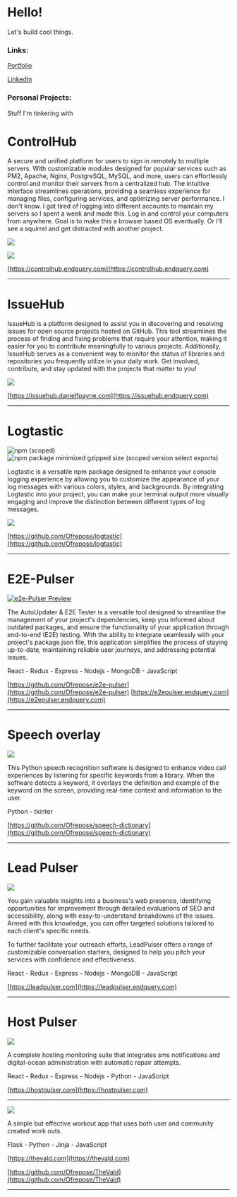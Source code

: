 # Hello!

Let's build cool things.

### Links:

[Portfolio](https://endquery.com/)

[LinkedIn](https://www.linkedin.com/in/danielfpayne/)

### Personal Projects:

Stuff I'm tinkering with

# ControlHub

A secure and unified platform for users to sign in remotely to multiple servers. With customizable modules designed for popular services such as PM2, Apache, Nginx, PostgreSQL, MySQL, and more, users can effortlessly control and monitor their servers from a centralized hub. The intuitive interface streamlines operations, providing a seamless experience for managing files, configuring services, and optimizing server performance.
I don't know. I got tired of logging into different accounts to maintain my servers so I spent a week and made this. Log in and control your computers from anywhere. Goal is to make this a browser based OS eventually. Or I'll see a squirrel and get distracted with another project.

[<img src="https://github.com/Ofrepose/Ofrepose/blob/master/imgs/controlhub2%20(1).gif">](https://github.com/Ofrepose/Ofrepose/blob/master/imgs/controlhub2%20(1).gif)

[<img src="https://github.com/Ofrepose/Ofrepose/blob/master/imgs/controlHubUpdate.png">](https://github.com/Ofrepose/Ofrepose/blob/master/imgs/controlHubUpdate.png)

[https://controlhub.endquery.com](https://controlhub.endquery.com)

---

# IssueHub

IssueHub is a platform designed to assist you in discovering and resolving issues for open source projects hosted on GitHub. This tool streamlines the process of finding and fixing problems that require your attention, making it easier for you to contribute meaningfully to various projects. Additionally, IssueHub serves as a convenient way to monitor the status of libraries and repositories you frequently utilize in your daily work. Get involved, contribute, and stay updated with the projects that matter to you!

[<img src="https://github.com/Ofrepose/Ofrepose/blob/master/imgs/issuehubPreview.gif">](https://github.com/Ofrepose/Ofrepose/blob/master/imgs/issuehubPreview.gif)

[https://issuehub.danielfpayne.com](https://issuehub.endquery.com)

---

# Logtastic
![npm (scoped)](https://img.shields.io/npm/v/%40ofrepose/logtastic)![npm package minimized gzipped size (scoped version select exports)](https://img.shields.io/bundlejs/size/%40ofrepose/logtastic%401.0.1)

Logtastic is a versatile npm package designed to enhance your console logging experience by allowing you to customize the appearance of your log messages with various colors, styles, and backgrounds. By integrating Logtastic into your project, you can make your terminal output more visually engaging and improve the distinction between different types of log messages.

[<img src="https://github.com/Ofrepose/Ofrepose/blob/master/imgs/logtasticExampleNew.gif">](https://github.com/Ofrepose/Ofrepose/blob/master/imgs/logtasticExampleNew.gif)

[https://github.com/Ofrepose/logtastic](https://github.com/Ofrepose/logtastic)

---

# E2E-Pulser
[![e2e-Pulser Preview](https://res.cloudinary.com/marcomontalbano/image/upload/v1695762177/video_to_markdown/images/youtube--Q9KXdk1hYkg-c05b58ac6eb4c4700831b2b3070cd403.jpg)](https://youtu.be/Q9KXdk1hYkg "e2e-Pulser Preview")


The AutoUpdater & E2E Tester is a versatile tool designed to streamline the management of your project's dependencies, keep you informed about outdated packages, and ensure the functionality of your application through end-to-end (E2E) testing. With the ability to integrate seamlessly with your project's package.json file, this application simplifies the process of staying up-to-date, maintaining reliable user journeys, and addressing potential issues.

React - Redux - Express - Nodejs - MongoDB - JavaScript

[https://github.com/Ofrepose/e2e-pulser](https://github.com/Ofrepose/e2e-pulser)
[https://e2epulser.endquery.com](https://e2epulser.endquery.com)

---

# Speech overlay
[<img src="https://github.com/Ofrepose/Ofrepose/blob/master/imgs/speechPythonExample.gif">](https://github.com/Ofrepose/Ofrepose/blob/master/imgs/speechPythonExample.gif)

This Python speech recognition software is designed to enhance video call experiences by listening for specific keywords from a library. When the software detects a keyword, it overlays the definition and example of the keyword on the screen, providing real-time context and information to the user.

Python - tkinter

[https://github.com/Ofrepose/speech-dictionary](https://github.com/Ofrepose/speech-dictionary)

---

# Lead Pulser
[<img src="https://github.com/Ofrepose/Ofrepose/blob/master/imgs/leadpulser.png">](https://github.com/Ofrepose/Ofrepose/blob/master/imgs/leadpulser.png)

You gain valuable insights into a business's web presence, identifying opportunities for improvement through detailed evaluations of SEO and accessibility, along with easy-to-understand breakdowns of the issues. Armed with this knowledge, you can offer targeted solutions tailored to each client's specific needs.

To further facilitate your outreach efforts, LeadPulser offers a range of customizable conversation starters, designed to help you pitch your services with confidence and effectiveness. 

React - Redux - Express - Nodejs - MongoDB - JavaScript

[https://leadpulser.com](https://leadpulser.endquery.com)

---

# Host Pulser
[<img src="https://github.com/Ofrepose/Ofrepose/blob/master/imgs/hostpulser.png">](https://github.com/Ofrepose/Ofrepose/blob/master/imgs/hostpulser.png)

A complete hosting monitoring suite that integrates sms notifications and digital-ocean administration with automatic repair attempts. 

React - Redux - Express - Nodejs - Python - JavaScript

[https://hostpulser.com](https://hostpulser.com)

---

[<img src="https://github.com/Ofrepose/Ofrepose/blob/master/imgs/theVald2.jpg">](theVald2.jpg)

A simple but effective workout app that uses both user and community created work outs.

Flask - Python - Jinja - JavaScript 

[https://thevald.com](https://thevald.com)

[https://github.com/Ofrepose/TheVald](https://github.com/Ofrepose/TheVald)

---


